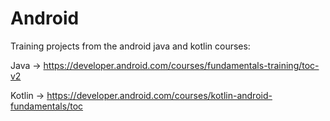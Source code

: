 # Android
Training projects from the android java and kotlin courses:

  Java   -> https://developer.android.com/courses/fundamentals-training/toc-v2

  Kotlin -> https://developer.android.com/courses/kotlin-android-fundamentals/toc
